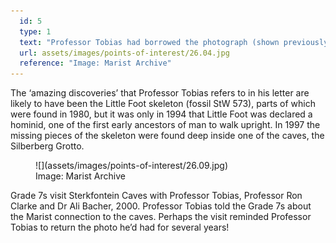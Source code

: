 ```yaml
---
  id: 5
  type: 1
  text: "Professor Tobias had borrowed the photograph (shown previously) of the Marist Brothers visiting Sterkfontein to use during his research on the Caves, which he began in 1966. "
  url: assets/images/points-of-interest/26.04.jpg
  reference: "Image: Marist Archive"
---
```

The ‘amazing discoveries’ that Professor Tobias refers to in his letter are likely to have been the Little Foot skeleton (fossil StW 573), parts of which were found in 1980, but it was only in 1994 that Little Foot was declared a hominid, one of the first early ancestors of man to walk upright. In 1997 the missing pieces of the skeleton were found deep inside one of the caves, the Silberberg Grotto.

<figure>![](assets/images/points-of-interest/26.09.jpg)
  <figcaption>Image: Marist Archive</figcaption>
</figure>

Grade 7s visit Sterkfontein Caves with Professor Tobias, Professor Ron Clarke and Dr Ali Bacher, 2000. Professor Tobias told the Grade 7s about the Marist connection to the caves. Perhaps the visit reminded Professor Tobias to return the photo he’d had for several years!
